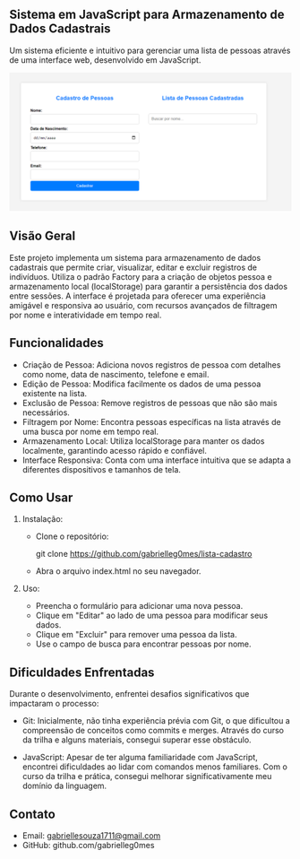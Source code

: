 ## Sistema em JavaScript para Armazenamento de Dados Cadastrais

Um sistema eficiente e intuitivo para gerenciar uma lista de pessoas através de uma interface web, desenvolvido em JavaScript.

![Imagem](lista-cadastroprint.png)

## Visão Geral

Este projeto implementa um sistema para armazenamento de dados cadastrais que permite criar, visualizar, editar e excluir registros de indivíduos. Utiliza o padrão Factory para a criação de objetos pessoa e armazenamento local (localStorage) para garantir a persistência dos dados entre sessões. A interface é projetada para oferecer uma experiência amigável e responsiva ao usuário, com recursos avançados de filtragem por nome e interatividade em tempo real.

## Funcionalidades

- Criação de Pessoa: Adiciona novos registros de pessoa com detalhes como nome, data de nascimento, telefone e email.
- Edição de Pessoa: Modifica facilmente os dados de uma pessoa existente na lista.
- Exclusão de Pessoa: Remove registros de pessoas que não são mais necessários.
- Filtragem por Nome: Encontra pessoas específicas na lista através de uma busca por nome em tempo real.
- Armazenamento Local: Utiliza localStorage para manter os dados localmente, garantindo acesso rápido e confiável.
- Interface Responsiva: Conta com uma interface intuitiva que se adapta a diferentes dispositivos e tamanhos de tela.

## Como Usar

1. Instalação:
   - Clone o repositório:
     
     git clone https://github.com/gabrielleg0mes/lista-cadastro
     
   - Abra o arquivo index.html no seu navegador.

2. Uso:
   - Preencha o formulário para adicionar uma nova pessoa.
   - Clique em "Editar" ao lado de uma pessoa para modificar seus dados.
   - Clique em "Excluir" para remover uma pessoa da lista.
   - Use o campo de busca para encontrar pessoas por nome.

## Dificuldades Enfrentadas

Durante o desenvolvimento, enfrentei desafios significativos que impactaram o processo:

- Git: Inicialmente, não tinha experiência prévia com Git, o que dificultou a compreensão de conceitos como commits e merges. Através do curso da trilha e alguns materiais, consegui superar esse obstáculo.

- JavaScript: Apesar de ter alguma familiaridade com JavaScript, encontrei dificuldades ao lidar com comandos menos familiares. Com o curso da trilha e prática, consegui melhorar significativamente meu domínio da linguagem.

## Contato

- Email: gabriellesouza1711@gmail.com
- GitHub: github.com/gabrielleg0mes
